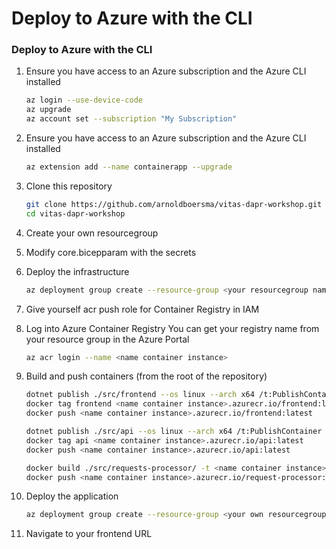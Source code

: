 # Deploy to Azure with the CLI

### Deploy to Azure with the CLI

1. Ensure you have access to an Azure subscription and the Azure CLI installed
   ```bash
   az login --use-device-code
   az upgrade
   az account set --subscription "My Subscription"
   ```
1. Ensure you have access to an Azure subscription and the Azure CLI installed
   ```bash
   az extension add --name containerapp --upgrade
   ```
1. Clone this repository
   ```bash
   git clone https://github.com/arnoldboersma/vitas-dapr-workshop.git
   cd vitas-dapr-workshop
   ```
1. Create your own resourcegroup
1. Modify core.bicepparam with the secrets
1. Deploy the infrastructure
   ```bash
   az deployment group create --resource-group <your resourcegroup name> --template-file ./deploy/containerapps/core.bicep --parameters ./deploy/containerapps/core.bicepparam
   ```
1. Give yourself acr push role for Container Registry in IAM

1. Log into Azure Container Registry
   You can get your registry name from your resource group in the Azure Portal
   ```bash
   az acr login --name <name container instance>
   ```
1. Build and push containers (from the root of the repository)
   ```bash
   dotnet publish ./src/frontend --os linux --arch x64 /t:PublishContainer -c Release
   docker tag frontend <name container instance>.azurecr.io/frontend:latest
   docker push <name container instance>.azurecr.io/frontend:latest

   dotnet publish ./src/api --os linux --arch x64 /t:PublishContainer -c Release
   docker tag api <name container instance>.azurecr.io/api:latest
   docker push <name container instance>.azurecr.io/api:latest

   docker build ./src/requests-processor/ -t <name container instance>.azurecr.io/request-processor:latest
   docker push <name container instance>.azurecr.io/request-processor:latest
   ```
1. Deploy the application
   ```bash
   az deployment group create --resource-group <your own resourcegroup> --template-file ./deploy/containerapps/app.bicep
   ```

1. Navigate to your frontend URL